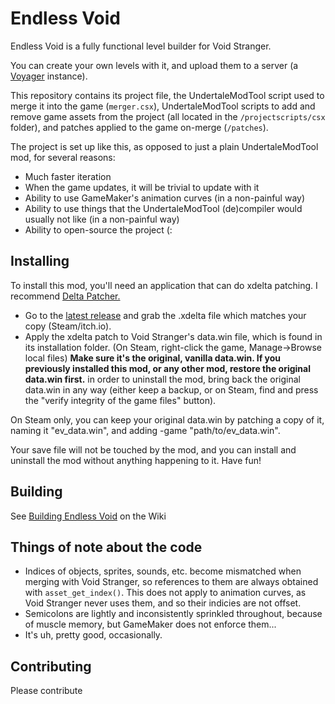 # Endless Void
Endless Void is a fully functional level builder for Void Stranger. 

You can create your own levels with it, and upload them to a server (a [Voyager](https://github.com/hexfae/voyager) instance).

This repository contains its project file, the UndertaleModTool script used to merge it into the game (`merger.csx`), 
UndertaleModTool scripts to add and remove game assets from the project (all located in the `/projectscripts/csx` folder), and patches applied to the game on-merge (`/patches`).

The project is set up like this, as opposed to just a plain UndertaleModTool mod, for several reasons:
- Much faster iteration
- When the game updates, it will be trivial to update with it
- Ability to use GameMaker's animation curves (in a non-painful way)
- Ability to use things that the UndertaleModTool (de)compiler would usually not like (in a non-painful way)
- Ability to open-source the project (:

## Installing
To install this mod, you'll need an application that can do xdelta patching. I recommend [Delta Patcher.](https://www.romhacking.net/utilities/704/)

- Go to the [latest release](https://github.com/Skirlez/void-stranger-endless-void/releases/latest) and grab the .xdelta file which matches your copy (Steam/itch.io).
- Apply the xdelta patch to Void Stranger's data.win file, which is found in its installation folder.  (On Steam, right-click the game, Manage->Browse local files) **Make sure it's the original, vanilla data.win. If you previously installed this mod, or any other mod, restore the original data.win first.** in order to uninstall the mod, bring back the original data.win in any way (either keep a backup, or on Steam, find and press the "verify integrity of the game files" button).


On Steam only, you can keep your original data.win by patching a copy of it, naming it "ev_data.win", and adding -game "path/to/ev_data.win".

Your save file will not be touched by the mod, and you can install and uninstall the mod without anything happening to it. Have fun!


## Building
See [Building Endless Void](https://github.com/Skirlez/void-stranger-endless-void/wiki/Building-Endless-Void) on the Wiki

## Things of note about the code
- Indices of objects, sprites, sounds, etc. become mismatched when merging with Void Stranger, so references to them are always obtained with `asset_get_index()`.
This does not apply to animation curves, as Void Stranger never uses them, and so their indicies are not offset.
- Semicolons are lightly and inconsistently sprinkled throughout, because of muscle memory, but GameMaker does not enforce them...
- It's uh, pretty good, occasionally.

## Contributing
Please contribute